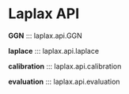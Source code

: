 # Laplax API

**GGN**
::: laplax.api.GGN

**laplace**
::: laplax.api.laplace

**calibration**
::: laplax.api.calibration

**evaluation**
::: laplax.api.evaluation
